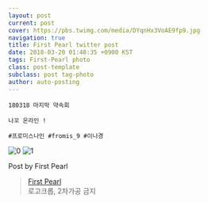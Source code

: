 ```yaml
---
layout: post
current: post
cover: https://pbs.twimg.com/media/DYqnHx3VoAE9fp9.jpg
navigation: true
title: First Pearl twitter post
date: 2018-03-20 01:48:35 +0900 KST
tags: First-Pearl photo
class: post-template
subclass: post tag-photo
author: auto-posting
---
```


```  
180318 마지막 약속회  
  
나꼬 온라인 !  
  
#프로미스나인 #fromis_9 #이나경  

```

![0](https://pbs.twimg.com/media/DYqnFzyV4AAVGJ9.jpg)
![1](https://pbs.twimg.com/media/DYqnHx3VoAE9fp9.jpg)


Post by First Pearl

> [First Pearl](https://twitter.com/fromis_ng)  
  로고크롭, 2차가공 금지